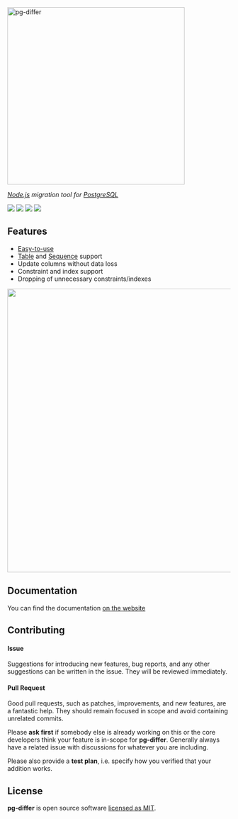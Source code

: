 <a href="https://multum.github.io/pg-differ/#/">
    <img src='https://multum.github.io/pg-differ/readme-logo.svg' width='400' alt='pg-differ'>
</a>

_[Node.js](https://nodejs.org/en/) migration tool for [PostgreSQL](https://www.postgresql.org/)_

![](https://img.shields.io/travis/com/multum/pg-differ.svg?style=flat-square)
[![](https://img.shields.io/npm/l/pg-differ.svg?style=flat-square)](https://github.com/multum/pg-differ/blob/master/LICENSE)
[![](https://img.shields.io/npm/v/pg-differ.svg?style=flat-square)](https://www.npmjs.com/package/pg-differ)
![](https://img.shields.io/codecov/c/github/multum/pg-differ.svg?style=flat-square)

## Features

- [Easy-to-use](https://multum.github.io/pg-differ/#/getting-started)
- [Table](https://multum.github.io/pg-differ/#/metadata/table) and [Sequence](https://multum.github.io/pg-differ/#/metadata/sequence) support
- Update columns without data loss
- Constraint and index support
- Dropping of unnecessary constraints/indexes

<img src='https://multum.github.io/pg-differ/screencast.svg' width='640px'/>

## Documentation

You can find the documentation [on the website](https://multum.github.io/pg-differ/#/)

## Contributing

#### Issue

Suggestions for introducing new features, bug reports, and any other suggestions can be written in the issue. They will be reviewed immediately.

#### Pull Request

Good pull requests, such as patches, improvements, and new features, are a fantastic help. They should remain focused in scope and avoid containing unrelated commits.

Please **ask first** if somebody else is already working on this or the core developers think your feature is in-scope for **pg-differ**. Generally always have a related issue with discussions for whatever you are including.

Please also provide a **test plan**, i.e. specify how you verified that your addition works.

## License

**pg-differ** is open source software [licensed as MIT](https://github.com/multum/pg-differ/blob/master/LICENSE).
